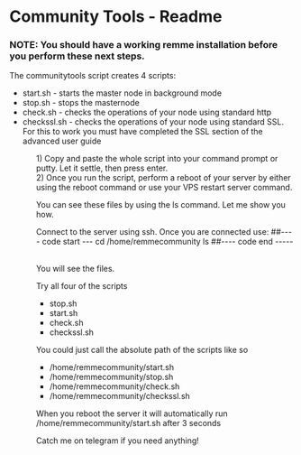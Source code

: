 <h1>Community Tools - Readme </h1>

<h3>NOTE: You should have a working remme installation before you perform these next steps.</h3>

<p>The communitytools script creates 4 scripts:</p>
<ul>
<li>start.sh - starts the master node in background mode</li>
<li>stop.sh - stops the masternode</li>
<li>check.sh - checks the operations of your node using standard http</li>
<li>checkssl.sh - checks the operations of your node using standard SSL.  For this to work you must have completed the SSL section of the advanced user guide</li><ul>
<p>
1) Copy and paste the whole script into your command prompt or putty. Let it settle, then press enter.<br />
2) Once you run the script, perform a reboot of your server by either using the reboot command or use your VPS restart server command.<br />
  </p>
<p>You can see these files by using the ls command.  Let me show you how.</p>
<p>
Connect to the server using ssh. Once you are connected use:
##---- code start ---
cd /home/remmecommunity 
ls
##---- code end -----
  </p><br />
You will see the files.
<br />
<p>Try all four of the scripts
<ul>
  <li>stop.sh</li>
 <li>start.sh</li>
 <li>check.sh</li>
 <li>checkssl.sh</li>
</ul>
<p>
You could just call the absolute path of the scripts like so</p>
<ul>
  <li>/home/remmecommunity/start.sh</li>
  <li>/home/remmecommunity/stop.sh</li>
  <li>/home/remmecommunity/check.sh</li>
  <li>/home/remmecommunity/checkssl.sh</li>
</ul>

<p>When you reboot the server it will automatically run /home/remmecommunity/start.sh after 3 seconds</p>

<p style='weight:bold;'>Catch me on telegram if you need anything!</p>
